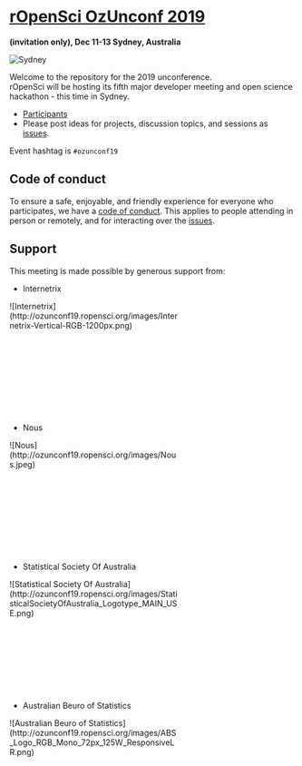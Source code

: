 # [rOpenSci OzUnconf 2019 ](http://ozunconf19.ropensci.org/)
__(invitation only), Dec 11-13 Sydney, Australia__

![Sydney](http://ozunconf19.ropensci.org/images/rainbow_opera_house.jpg)

Welcome to the repository for the 2019 unconference.  
rOpenSci will be hosting its fifth major developer meeting and open science hackathon - this time in Sydney.

* [Participants](http://ozunconf19.ropensci.org/#participants)  
* Please post ideas for projects, discussion topics, and sessions as [issues](https://github.com/ropensci/ozunconf19/issues/).

Event hashtag is `#ozunconf19`

## Code of conduct

To ensure a safe, enjoyable, and friendly experience for everyone who participates, we have a [code of conduct](http://ozunconf19.ropensci.org/coc).  This applies to people attending in person or remotely, and for interacting over the [issues](https://github.com/ropensci/ozunconf19/issues/).

## Support  
This meeting is made possible by generous support from:

- Internetrix

 

<div style="width:300px; height:200px">
![Internetrix](http://ozunconf19.ropensci.org/images/Internetrix-Vertical-RGB-1200px.png)
</div>

- Nous

<div style="width:300px; height:200px">
![Nous](http://ozunconf19.ropensci.org/images/Nous.jpeg) 
</div>


- Statistical Society Of Australia

<div style="width:300px; height:200px">
![Statistical Society Of Australia](http://ozunconf19.ropensci.org/images/StatisticalSocietyOfAustralia_Logotype_MAIN_USE.png) 
</div>

- Australian Beuro of Statistics

<div style="width:300px; height:200px">
![Australian Beuro of Statistics](http://ozunconf19.ropensci.org/images/ABS_Logo_RGB_Mono_72px_125W_ResponsiveLR.png) 
</div>

